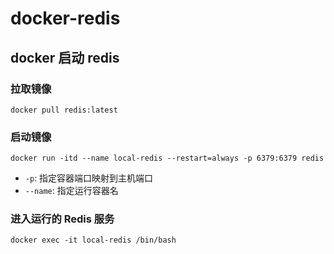 # docker-redis

## docker 启动 redis

### 拉取镜像

```shell
docker pull redis:latest
```

### 启动镜像

```shell
docker run -itd --name local-redis --restart=always -p 6379:6379 redis
```

- `-p`: 指定容器端口映射到主机端口
- `--name`: 指定运行容器名

### 进入运行的 Redis 服务

```shell
docker exec -it local-redis /bin/bash
```